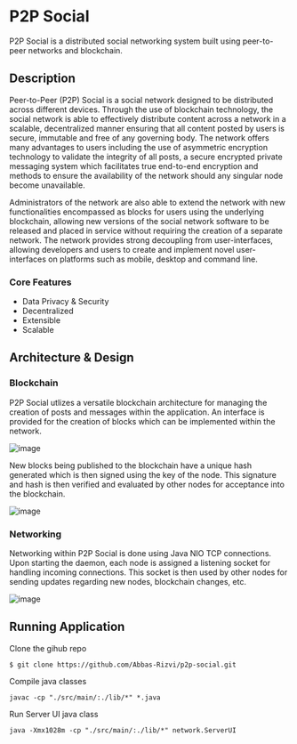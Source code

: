 # P2P Social

P2P Social is a distributed social networking system built using peer-to-peer networks and blockchain.

## Description

Peer-to-Peer (P2P) Social is a social network designed to be distributed across different devices. 
Through the use of blockchain technology, the social network is able to effectively distribute content 
across a network in a scalable, decentralized manner ensuring that all content posted by users is secure, 
immutable and free of any governing body. The network offers many advantages to users including the 
use of asymmetric encryption technology to validate the integrity of all posts, a secure encrypted 
private messaging system which facilitates true end-to-end encryption and methods to ensure the 
availability of the network should any singular node become unavailable.

Administrators of the network are also able to extend the network with new functionalities 
encompassed as blocks for users using the underlying blockchain, allowing new versions of the social 
network software to be released and placed in service without requiring the creation of a separate 
network. The network provides strong decoupling from user-interfaces, allowing developers and users 
to create and implement novel user-interfaces on platforms such as mobile, desktop and command line.


### Core Features

- Data Privacy & Security
- Decentralized
- Extensible
- Scalable

## Architecture & Design

### Blockchain

P2P Social utlizes a versatile blockchain architecture for managing the creation of posts and messages within the application.
An interface is provided for the creation of blocks which can be implemented within the network.

![image](https://github.com/Abbas-Rizvi/p2p-social/assets/73917749/4a61b78f-7135-47e3-a7d5-54f6e5aebb59)

New blocks being published to the blockchain have a unique hash generated which is then signed using the key of the node.
This signature and hash is then verified and evaluated by other nodes for acceptance into the blockchain.

![image](https://github.com/Abbas-Rizvi/p2p-social/assets/73917749/fb3186e4-e6dc-406c-81a4-2222aa58ab60)



### Networking 

Networking within P2P Social is done using Java NIO TCP connections.
Upon starting the daemon, each node is assigned a listening socket for handling incoming connections.
This socket is then used by other nodes for sending updates regarding new nodes, blockchain changes, etc.

![image](https://github.com/Abbas-Rizvi/p2p-social/assets/73917749/7a579445-c6c0-49f6-8ccd-1af952dbcce1)


## Running Application

Clone the gihub repo

`$ git clone https://github.com/Abbas-Rizvi/p2p-social.git`

Compile java classes

`javac -cp "./src/main/:./lib/*" *.java`

Run Server UI java class

`java -Xmx1028m -cp "./src/main/:./lib/*" network.ServerUI`






